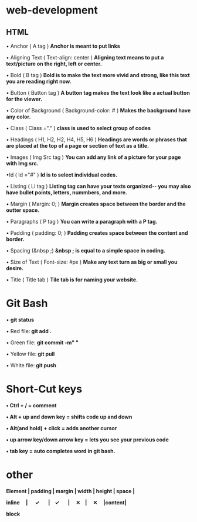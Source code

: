 # web-development
## HTML

 • Anchor ( A tag )
<b> Anchor is meant to put links</b>
 
 
 • Aligning Text ( Text-align: center )
<b> Aligning text means to put a text/picture on the right, left or center. </b>

 
 • Bold ( B tag )
 <b> Bold is to make the text more vivid and strong, like this text you are reading right now. </b>
 
 • Button ( Button tag )
 <b> A button tag makes the text look like a actual button for the viewer. </b>
 
 • Color of Background ( Background-color: # )
 <b> Makes the background have any color. </b>
 
 • Class ( Class ="." )
 <b> class is used to select group of codes</b>
 
 • Headings ( H1, H2, H2, H4, H5, H6 )
 <b> Headings are words or phrases that are placed at the top of a page or section of text as a title. </b>
 
 • Images ( Img Src tag )
 <b> You can add any link of a picture for your page with Img src. </b>

  •Id ( Id ="#" )
 <b> Id is to select individual codes.</b> 
 
 • Listing ( Li tag )
 <b> Listing tag can have your texts organized-- you may also have bullet points, letters, nummbers, and more. </b>

 • Margin ( Margin: 0; )
 <b>Margin creates space between the border and the outter space.</b>
 
 • Paragraphs ( P tag )
 <b> You can write a paragraph with a P tag. </b>

 • Padding ( padding: 0; )
 <b> Padding creates space between the content and border. </b>
 
 • Spacing (&nbsp ;)
<b> &nbsp ; is equal to a simple space in coding.</b>
 
 • Size of Text ( Font-size: #px )
 <b> Make any text turn as big or small you desire. </b>
 
 • Title ( Title tab )
 <b> Tile tab is for naming your website. </b>

<h1> Git Bash </h1>

• <b> git status </b>

• Red file:<b> git add .</b>

• Green file: <b>git commit -m" "</b>

• Yellow file:<b> git pull</b>

• White file:<b> git push<b>

<h1>Short-Cut keys</h1>

• Ctrl + / = comment

• Alt + up and down key = shifts code up and down

• Alt(and hold) + click = adds another cursor

• up arrow key/down arrow key = lets you see your previous code

• tab key = auto completes word in git bash.

<h1>other</h1>

Element | padding | margin | width | height | space |

inline&nbsp;&nbsp;&nbsp;&nbsp;&nbsp;|&nbsp;&nbsp;&nbsp;&nbsp;&nbsp;&nbsp;✓&nbsp;&nbsp;&nbsp;&nbsp;&nbsp;&nbsp;&nbsp;|&nbsp;&nbsp;&nbsp;&nbsp;✓&nbsp;&nbsp;&nbsp;&nbsp;&nbsp;&nbsp;&nbsp;|&nbsp;&nbsp;&nbsp;&nbsp;&nbsp;✕&nbsp;&nbsp;&nbsp;&nbsp;|&nbsp;&nbsp;&nbsp;&nbsp;&nbsp;✕&nbsp;&nbsp;&nbsp;&nbsp;&nbsp;|content|


block


